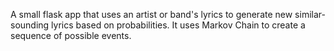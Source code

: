 A small flask app that uses an artist or band's lyrics to generate new similar-sounding lyrics based on probabilities. It uses Markov Chain to create a sequence of possible events.